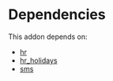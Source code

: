 # Dependencies

This addon depends on:

- [hr](https://github.com/bringout/oca-ocb-hr/tree/dc1405e12dbe76ffb119a0feb323b56ae2c58522/odoo-bringout-oca-ocb-hr)
- [hr_holidays](https://github.com/bringout/oca-ocb-hr/tree/dc1405e12dbe76ffb119a0feb323b56ae2c58522/odoo-bringout-oca-ocb-hr_holidays)
- [sms](https://github.com/bringout/oca-ocb-mail/tree/02fdd552d10d9117945a8508fb2d2777e8dba179/odoo-bringout-oca-ocb-sms)
